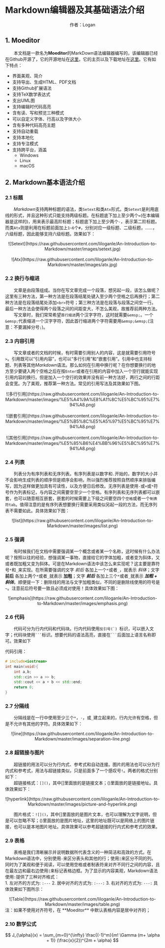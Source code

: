 Markdown编辑器及其基础语法介绍
===

<center>作者：Logan </center>

## 1. Moeditor
&emsp;&emsp;本文档是一款名为**Moeditor**的MarkDown语法编辑器编写的，该编辑器已经在Github开源了，它的开源地址在[这里](https://github.com/Moeditor/Moeditor)，它的主页以及下载地址在[这里](https://moeditor.js.org/)。它有如下特点：
- 界面美观、简介
- 支持导出、生成HTML、PDF文档
- 支持Github扩展语法
- 支持TeX数学表达式
- 支出UML图
- 支持编辑时代码高亮
- 含有读、写和预览三种模式
- 可以自定义字体、行高以及字体大小
- 含有多种代码高亮主题
- 支持自动重载
- 支持本地化
- 支持专注模式
- 支持跨平台，涵盖
	- Windows
	- Linux
	- macOS

## 2. Markdown基本语法介绍
### 2.1 标题
&emsp;&emsp;*Markdown*支持两种标题的语法，类`Setext`和类`Atx`形式。类`Setext`是利用底线的形式，并且这种形式只能支持两级标题。在标题底下加上至少两个`=`(在本编辑器是这样的)，用来表示最高阶标题；标题底下加上至少两个`-`，表示第二阶标题。而类`Atx`则是利用在标题前面加上`1~6`个`#`，分别对应一级标题、二级标题，......，六级标题，因此能够支持六级标题。效果如下：

<center>![Setext](https://raw.githubusercontent.com/liloganle/An-Introduction-to-Markdown/master/images/setext.jpg) </center>
<br>
<center>![Atx](https://raw.githubusercontent.com/liloganle/An-Introduction-to-Markdown/master/images/atx.jpg) </center>


### 2.2 换行与缩进
&emsp;&emsp;文章是由段落组成。当你在写文章完成一个段落，想另起一段，该怎么做呢？这里有三种方法，第一种方法是在段落结尾处键入至少两个空格之后再换行；第二种方法是在段落结尾处添加`<br>`符号；第三种方法是在段落与段落之间空一行。最后一种方法会使得两个段落之间的间距变大，不怎么美观，故推荐前两种方法。  
&emsp;&emsp;写文章时，我们常常希望`首行缩进`两个汉字字符，这时就需要`&emsp;`。一个`&emsp;`代表缩进一个汉字字符，因此首行缩进两个字符需要用`&emsp;&emsp;`(注意：不要漏掉分号`;`)。

### 2.3 内容引用
&emsp;&emsp;写文章或者的文档的时候，有时需要引用别人的内容，这是就需要引用符号`>`。引用既可以“引用内容”，也可以“多行引用”和“嵌套引用”。引用中也支持标题、列表等其他*Markdown*语法。那么如何在引用中换行呢？在你想要换行的地方至少要键入两个空格之后在按`Enter`或者在引用的内容中加入一个空行就能实现引用内容的换行。但是加入一个空行的效果并没有前一种方法好，两行之间的行距会变宽。为了美观，推荐第一种方法。常见的引用写法及其效果如下图。

<center>![多行引用](https://raw.githubusercontent.com/liloganle/An-Introduction-to-Markdown/master/images/%E5%A4%9A%E8%A1%8C%E5%BC%95%E7%94%A8.png) </center>
<br>
<center>![嵌套引用](https://raw.githubusercontent.com/liloganle/An-Introduction-to-Markdown/master/images/%E5%B5%8C%E5%A5%97%E5%BC%95%E7%94%A8.png) </center>
<br>
<center>![其他引用](https://raw.githubusercontent.com/liloganle/An-Introduction-to-Markdown/master/images/%E5%85%B6%E4%BB%96%E5%BC%95%E7%94%A8.png) </center>

### 2.4 列表
&emsp;&emsp;列表分为有序列表和无序列表。有序列表是以数字和`.`开始的，数字的大小并不会影响生成列表的顺序但是顺序会影响，所以强烈推荐按照自然顺序来排版编写，因为这样做更加具有可读性，以及方便日后修改。无序列表是使用`-`或`+`或`*`符号作为列表标记，与内容之间需要空至少一个空格。有序列表和无序列表都可以嵌套，也可以随意相互嵌套，嵌套的时候需要上下级之间要空四个`空格`或者一个`制表符tab`。值得注意的是有序列表想要换行需要采用类似另起一段的方法，而无序列表不需要如此。具体效果如下图：

<center>![list](https://raw.githubusercontent.com/liloganle/An-Introduction-to-Markdown/master/images/list.png) </center>

### 2.5 强调
&emsp;&emsp;有时候我们在文档中需要强调某一个概念或者某一个名称，这时候有什么办法呢？按照以往的经验，想强调某一事物，直接给它的字体加粗，或者变为斜体，又或者既加粗又变为斜体。可是在Markdown语法中该怎么来实现呢？这主要是靠符号`*`和`_`来实现。在所需要强调的文字 _前后_ 各加上一个`*`或者`_`，就表示 *斜体*；文字 __前后__ 各加上两个`*`或者`_`就表示 **加粗**；文字 ___前后___ 各加上三个`*`或者`_`就表示 ***加粗 + 斜体***。顺便提一下：删除线的用法与文字加粗类似，不同的是删除线使用的符号是`~`。注意前后符号要一致且必须成对使用！具体效果如下图：

<center>![emphasis](https://raw.githubusercontent.com/liloganle/An-Introduction-to-Markdown/master/images/emphasis.png) </center>

### 2.6 代码
&emsp;&emsp;代码可分为行内代码和代码块。行内代码使用``反引号(`) ``标识，可以嵌入文字；代码块使用` ``` `标识。想要代码的语法高亮，直接在` ``` `后面加上语言名称即可。效果如下

代码引用：
```Cpp
# include<iostream>
int main(void){
	int a,b;
    std::cin >> a >> b;
    std::cout << a + b << std::end;
    return 0;
}
```

### 2.7 分隔线
&emsp;&emsp;分隔线是在一行中使用至少三个`*`，`-`，或`_`建立起来的，行内允许有空格，但是不允许有其他的字符。具体效果如下：  

<center> ![line](https://raw.githubusercontent.com/liloganle/An-Introduction-to-Markdown/master/images/separation-line.png) </center>

### 2.8 超链接与图片
&emsp;&emsp;超链接的用法可以分为行内式、参考式和自动连接。图片的用法也可以分为行内式和参考式，用法与超链接类似，只是前面多了一个感叹号`!`。两者的格式分别如下：   
&emsp;&emsp;超链接格式：`[]()`，其中[]里面放的是链接文本；()里面放的是链接地址。具体效果如下：   

<center>![hyperlink](https://raw.githubusercontent.com/liloganle/An-Introduction-to-Markdown/master/images/picture-and-hyperlink.png) </center>  

&emsp;&emsp;图片格式：`![]()`，其中[]里面放的是图片文本，也可以理解为文字说明，但是可以忽略不写；()里面放的是图片地址，这里的地址既可以是网络上的图片链接，也可以是本地图片地址。具体效果可以参考超链接的行内式和参考式的效果。

### 2.9 表格
&emsp;&emsp;表格是我们清晰展示并说明数据所代表含义的一种简洁和高效的方式。在Markdown语法中，分别使用`-`来区分表头和其他的行；使用`|`来区分不同的列。同时为了美观和便于阅读，可以使用空格或者制表符来对齐不同行之间的内容，且在最左边和最右边使用`|`来标记表格边框。为了显示的内容美观，Markdown语法使用`:`提供了三种对齐格式：  
		1. 左对齐的方式为: `:---`
		2. 居中对齐的方式为: `:---:`
		3. 右对齐的方式为: `---:`
具体效果如下图所示：
<center>![Table](https://raw.githubusercontent.com/liloganle/An-Introduction-to-Markdown/master/images/table.png) </center>
注：如果不使用对齐符号，在 **Moeditor** 中默认表格内容是居中对齐的；


### 2.10 数学公式
$$ J_{\alpha}(x) = \sum_{m=0}^{\infty} \frac{(-1)^m}{m! \Gamma (m+ \alpha + 1)} (\frac{x}{2})^{2m + \alpha} $$

